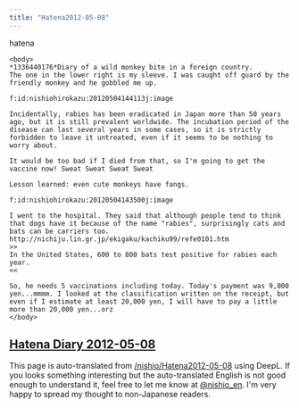 ```yaml
---
title: "Hatena2012-05-08"
---
```


hatena

```
<body>
*1336440176*Diary of a wild monkey bite in a foreign country.
The one in the lower right is my sleeve. I was caught off guard by the friendly monkey and he gobbled me up.

f:id:nishiohirokazu:20120504144113j:image

Incidentally, rabies has been eradicated in Japan more than 50 years ago, but it is still prevalent worldwide. The incubation period of the disease can last several years in some cases, so it is strictly forbidden to leave it untreated, even if it seems to be nothing to worry about.

It would be too bad if I died from that, so I'm going to get the vaccine now! Sweat Sweat Sweat Sweat

Lesson learned: even cute monkeys have fangs.

f:id:nishiohirokazu:20120504143500j:image

I went to the hospital. They said that although people tend to think that dogs have it because of the name "rabies", surprisingly cats and bats can be carriers too. http://nichiju.lin.gr.jp/ekigaku/kachiku99/refe0101.htm
>>
In the United States, 600 to 800 bats test positive for rabies each year.
<<

So, he needs 5 vaccinations including today. Today's payment was 9,000 yen...mmmm. I looked at the classification written on the receipt, but even if I estimate at least 20,000 yen, I will have to pay a little more than 20,000 yen...orz
</body>
```


[Hatena Diary 2012-05-08](https://nishiohirokazu.hatenadiary.org/archive/2012/05/08)
---
This page is auto-translated from [/nishio/Hatena2012-05-08](https://scrapbox.io/nishio/Hatena2012-05-08) using DeepL. If you looks something interesting but the auto-translated English is not good enough to understand it, feel free to let me know at [@nishio_en](https://twitter.com/nishio_en). I'm very happy to spread my thought to non-Japanese readers.
